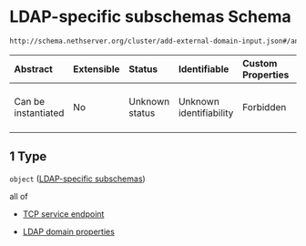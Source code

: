 # LDAP-specific subschemas Schema

```txt
http://schema.nethserver.org/cluster/add-external-domain-input.json#/anyOf/1
```



| Abstract            | Extensible | Status         | Identifiable            | Custom Properties | Additional Properties | Access Restrictions | Defined In                                                                                       |
| :------------------ | :--------- | :------------- | :---------------------- | :---------------- | :-------------------- | :------------------ | :----------------------------------------------------------------------------------------------- |
| Can be instantiated | No         | Unknown status | Unknown identifiability | Forbidden         | Allowed               | none                | [add-external-domain-input.json*](cluster/add-external-domain-input.json "open original schema") |

## 1 Type

`object` ([LDAP-specific subschemas](add-external-domain-input-anyof-ldap-specific-subschemas.md))

all of

*   [TCP service endpoint](add-external-domain-input-defs-tcp-service-endpoint.md "check type definition")

*   [LDAP domain properties](add-external-domain-input-defs-ldap-domain-properties.md "check type definition")
